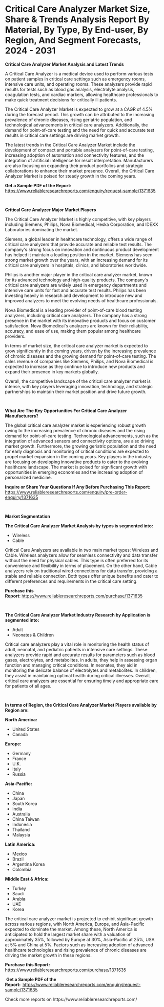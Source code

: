 <p><h1>Critical Care Analyzer Market Size, Share & Trends Analysis Report By Material, By Type, By End-user, By Region, And Segment Forecasts, 2024 - 2031</h1></p><p><strong>Critical Care Analyzer Market Analysis and Latest Trends</strong></p>
<p><p>A Critical Care Analyzer is a medical device used to perform various tests on patient samples in critical care settings such as emergency rooms, intensive care units, and operating rooms. These analyzers provide rapid results for tests such as blood gas analysis, electrolyte analysis, coagulation tests, and cardiac markers, allowing healthcare professionals to make quick treatment decisions for critically ill patients.</p><p>The Critical Care Analyzer Market is expected to grow at a CAGR of 4.5% during the forecast period. This growth can be attributed to the increasing prevalence of chronic diseases, rising geriatric population, and technological advancements in critical care analyzers. Additionally, the demand for point-of-care testing and the need for quick and accurate test results in critical care settings are driving market growth.</p><p>The latest trends in the Critical Care Analyzer Market include the development of compact and portable analyzers for point-of-care testing, increasing adoption of automation and connectivity features, and the integration of artificial intelligence for result interpretation. Manufacturers are also focusing on expanding their product portfolios and strategic collaborations to enhance their market presence. Overall, the Critical Care Analyzer Market is poised for steady growth in the coming years.</p></p>
<p><strong>Get a Sample PDF of the Report:&nbsp;</strong> <a href="https://www.reliableresearchreports.com/enquiry/request-sample/1371635">https://www.reliableresearchreports.com/enquiry/request-sample/1371635</a></p>
<p>&nbsp;</p>
<p><strong>Critical Care Analyzer Major Market Players</strong></p>
<p><p>The Critical Care Analyzer Market is highly competitive, with key players including Siemens, Philips, Nova Biomedical, Heska Corporation, and IDEXX Laboratories dominating the market.</p><p>Siemens, a global leader in healthcare technology, offers a wide range of critical care analyzers that provide accurate and reliable test results. The company's strong focus on innovation and continuous product development has helped it maintain a leading position in the market. Siemens has seen strong market growth over the years, with an increasing demand for its critical care analyzers in hospitals, clinics, and laboratories worldwide.</p><p>Philips is another major player in the critical care analyzer market, known for its advanced technology and high-quality products. The company's critical care analyzers are widely used in emergency departments and intensive care units for fast and accurate test results. Philips has been investing heavily in research and development to introduce new and improved analyzers to meet the evolving needs of healthcare professionals.</p><p>Nova Biomedical is a leading provider of point-of-care blood testing analyzers, including critical care analyzers. The company has a strong presence in the market with its innovative products and focus on customer satisfaction. Nova Biomedical's analyzers are known for their reliability, accuracy, and ease of use, making them popular among healthcare providers.</p><p>In terms of market size, the critical care analyzer market is expected to grow significantly in the coming years, driven by the increasing prevalence of chronic diseases and the growing demand for point-of-care testing. The sales revenue of companies like Siemens, Philips, and Nova Biomedical is expected to increase as they continue to introduce new products and expand their presence in key markets globally.</p><p>Overall, the competitive landscape of the critical care analyzer market is intense, with key players leveraging innovation, technology, and strategic partnerships to maintain their market position and drive future growth.</p></p>
<p>&nbsp;</p>
<p><strong>What Are The Key Opportunities For Critical Care Analyzer Manufacturers?</strong></p>
<p><p>The global critical care analyzer market is experiencing robust growth owing to the increasing prevalence of chronic diseases and the rising demand for point-of-care testing. Technological advancements, such as the integration of advanced sensors and connectivity options, are also driving market growth. Furthermore, the growing geriatric population and the need for early diagnosis and monitoring of critical conditions are expected to propel market expansion in the coming years. Key players in the industry are focusing on developing innovative products to cater to the evolving healthcare landscape. The market is poised for significant growth with opportunities in emerging economies and the increasing adoption of personalized medicine.</p></p>
<p><strong>Inquire or Share Your Questions If Any Before Purchasing This Report:</strong> <a href="https://www.reliableresearchreports.com/enquiry/pre-order-enquiry/1371635">https://www.reliableresearchreports.com/enquiry/pre-order-enquiry/1371635</a></p>
<p>&nbsp;</p>
<p><strong>Market Segmentation</strong></p>
<p><strong>The Critical Care Analyzer Market Analysis by types is segmented into:</strong></p>
<p><ul><li>Wireless</li><li>Cable</li></ul></p>
<p><p>Critical Care Analyzers are available in two main market types: Wireless and Cable. Wireless analyzers allow for seamless connectivity and data transfer without the need for physical cables. This type is often preferred for its convenience and flexibility in terms of placement. On the other hand, Cable analyzers rely on traditional wired connections for data transfer, providing a stable and reliable connection. Both types offer unique benefits and cater to different preferences and requirements in the critical care setting.</p></p>
<p><strong>Purchase this Report:&nbsp;</strong><a href="https://www.reliableresearchreports.com/purchase/1371635">https://www.reliableresearchreports.com/purchase/1371635</a></p>
<p>&nbsp;</p>
<p><strong>The Critical Care Analyzer Market Industry Research by Application is segmented into:</strong></p>
<p><ul><li>Adult</li><li>Neonates & Children</li></ul></p>
<p><p>Critical care analyzers play a vital role in monitoring the health status of adult, neonatal, and pediatric patients in intensive care settings. These analyzers provide rapid and accurate results for parameters such as blood gases, electrolytes, and metabolites. In adults, they help in assessing organ function and managing critical conditions. In neonates, they aid in monitoring the delicate balance of electrolytes and metabolites. In children, they assist in maintaining optimal health during critical illnesses. Overall, critical care analyzers are essential for ensuring timely and appropriate care for patients of all ages.</p></p>
<p>&nbsp;</p>
<p><strong>In terms of Region, the Critical Care Analyzer Market Players available by Region are:</strong></p>
<p>
    <p> <strong> North America: </strong>
        <ul>
            <li>United States</li>
            <li>Canada</li>
        </ul>
        </p> 
    <p> <strong> Europe: </strong>
        <ul>
            <li>Germany</li>
            <li>France</li>
            <li>U.K.</li>
            <li>Italy</li>
            <li>Russia</li>
        </ul>
        </p> 
    <p> <strong> Asia-Pacific: </strong>
        <ul>
            <li>China</li>
            <li>Japan</li>
            <li>South Korea</li>
            <li>India</li>
            <li>Australia</li>
            <li>China Taiwan</li>
            <li>Indonesia</li>
            <li>Thailand</li>
            <li>Malaysia</li>
        </ul>
        </p> 
    <p> <strong> Latin America: </strong>
        <ul>
            <li>Mexico</li>
            <li>Brazil</li>
            <li>Argentina Korea</li>
            <li>Colombia</li>
        </ul>
        </p> 
    <p> <strong> Middle East & Africa: </strong>
        <ul>
            <li>Turkey</li>
            <li>Saudi</li>
            <li>Arabia</li>
            <li>UAE</li>
            <li>Korea</li>
        </ul>
    </p>
    </p>
<p><p>The critical care analyzer market is projected to exhibit significant growth across various regions, with North America, Europe, and Asia-Pacific expected to dominate the market. Among these, North America is anticipated to hold the largest market share with a valuation of approximately 35%, followed by Europe at 30%, Asia-Pacific at 25%, USA at 5% and China at 5%. Factors such as increasing adoption of advanced healthcare technologies and rising prevalence of chronic diseases are driving the market growth in these regions.</p></p>
<p><strong>Purchase this Report: </strong><a href="https://www.reliableresearchreports.com/purchase/1371635">https://www.reliableresearchreports.com/purchase/1371635</a></p>
<p>&nbsp;<strong>Get a Sample PDF of the Report:&nbsp;&nbsp;</strong><a href="https://www.reliableresearchreports.com/enquiry/request-sample/1371635">https://www.reliableresearchreports.com/enquiry/request-sample/1371635</a></p>
<p><strong></strong></p>
<p>Check more reports on https://www.reliableresearchreports.com/</p>